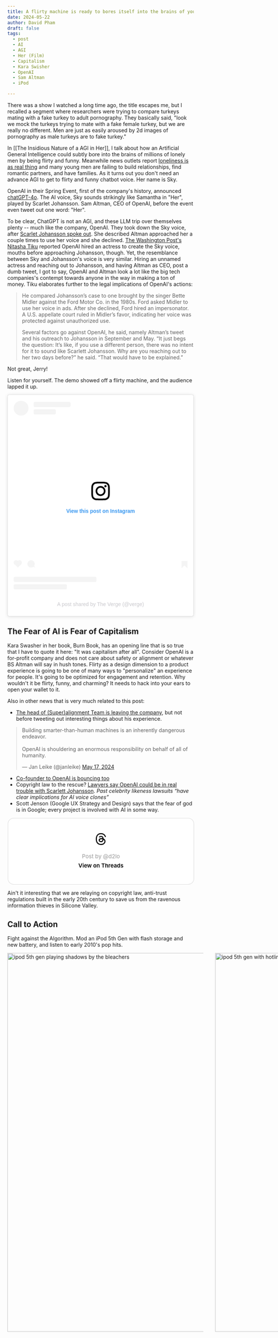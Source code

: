```yaml
---
title: A flirty machine is ready to bores itself into the brains of young lonely men if you just let it
date: 2024-05-22
author: David Pham
draft: false
tags:
  - post
  - AI
  - AGI
  - Her (Film)
  - Capitalism
  - Kara Swisher
  - OpenAI
  - Sam Altman
  - iPod

---
```


 There was a show I watched a long time ago, the title escapes me, but I recalled a segment where researchers were trying to compare turkeys mating with a fake turkey to adult pornography. They basically said, "look we mock the turkeys trying to mate with a fake female turkey, but we are really no different. Men are just as easily aroused by 2d images of pornography as male turkeys are to fake turkey."

 In [[The Insidious Nature of a AGI in Her]], I talk about how an Artificial General Intelligence could subtly bore into the brains of millions of lonely men by being flirty and funny. Meanwhile news outlets report [loneliness is as real thing](https://www.nytimes.com/2024/05/06/well/loneliness-mental-health-age.html) and many young men are failing to build relationships, find romantic partners, and have families. As it turns out you don't need an advance AGI to get to flirty and funny chatbot voice. Her name is Sky.

 OpenAI in their Spring Event, first of the company's history, announced [chatGPT-4o](https://www.theverge.com/2024/5/13/24155493/openai-gpt-4o-launching-free-for-all-chatgpt-users). The AI voice, Sky sounds strikingly like Samantha in "Her", played by Scarlet Johansson. Sam Altman, CEO of OpenAI, before the event even tweet out one word: "Her".

 To be clear, ChatGPT is not an AGI, and these LLM trip over themselves plenty -- much like the company, OpenAI. They took down the Sky voice, after [Scarlet Johansson spoke out](https://www.theverge.com/2024/5/20/24161253/scarlett-johansson-openai-altman-legal-action). She described Altman approached her a couple times to use her voice and she declined. [The Washington Post's Nitasha Tiku](https://www.washingtonpost.com/technology/2024/05/22/openai-scarlett-johansson-chatgpt-ai-voice/) reported OpenAI hired an actress to create the Sky voice, mouths before approaching Johansson, though. Yet, the resemblance between Sky and Johansson's voice is very similar. Hiring an unnamed actress and reaching out to Johansson, and having Altman as CEO, post a dumb tweet, I got to say, OpenAI and Altman look a lot like the big tech companies's contempt towards anyone in the way in making a ton of money. Tiku elaborates further to the legal implications of OpenAI's actions:

 > He compared Johansson’s case to one brought by the singer Bette Midler against the Ford Motor Co. in the 1980s. Ford asked Midler to use her voice in ads. After she declined, Ford hired an impersonator. A U.S. appellate court ruled in Midler’s favor, indicating her voice was protected against unauthorized use.
>
 > Several factors go against OpenAI, he said, namely Altman’s tweet and his outreach to Johansson in September and May. “It just begs the question: It’s like, if you use a different person, there was no intent for it to sound like Scarlett Johansson. Why are you reaching out to her two days before?” he said. “That would have to be explained.”

Not great, Jerry!

Listen for yourself. The demo showed off a flirty machine, and the audience lapped it up.

<blockquote class="instagram-media" data-instgrm-captioned data-instgrm-permalink="https://www.instagram.com/reel/C7NeKN6PJdM/?utm_source=ig_embed&amp;utm_campaign=loading" data-instgrm-version="14" style=" background:#FFF; border:0; border-radius:3px; box-shadow:0 0 1px 0 rgba(0,0,0,0.5),0 1px 10px 0 rgba(0,0,0,0.15); margin: 1px; max-width:540px; min-width:326px; padding:0; width:99.375%; width:-webkit-calc(100% - 2px); width:calc(100% - 2px);"><div style="padding:16px;"> <a href="https://www.instagram.com/reel/C7NeKN6PJdM/?utm_source=ig_embed&amp;utm_campaign=loading" style=" background:#FFFFFF; line-height:0; padding:0 0; text-align:center; text-decoration:none; width:100%;" target="_blank"> <div style=" display: flex; flex-direction: row; align-items: center;"> <div style="background-color: #F4F4F4; border-radius: 50%; flex-grow: 0; height: 40px; margin-right: 14px; width: 40px;"></div> <div style="display: flex; flex-direction: column; flex-grow: 1; justify-content: center;"> <div style=" background-color: #F4F4F4; border-radius: 4px; flex-grow: 0; height: 14px; margin-bottom: 6px; width: 100px;"></div> <div style=" background-color: #F4F4F4; border-radius: 4px; flex-grow: 0; height: 14px; width: 60px;"></div></div></div><div style="padding: 19% 0;"></div> <div style="display:block; height:50px; margin:0 auto 12px; width:50px;"><svg width="50px" height="50px" viewBox="0 0 60 60" version="1.1" xmlns="https://www.w3.org/2000/svg" xmlns:xlink="https://www.w3.org/1999/xlink"><g stroke="none" stroke-width="1" fill="none" fill-rule="evenodd"><g transform="translate(-511.000000, -20.000000)" fill="#000000"><g><path d="M556.869,30.41 C554.814,30.41 553.148,32.076 553.148,34.131 C553.148,36.186 554.814,37.852 556.869,37.852 C558.924,37.852 560.59,36.186 560.59,34.131 C560.59,32.076 558.924,30.41 556.869,30.41 M541,60.657 C535.114,60.657 530.342,55.887 530.342,50 C530.342,44.114 535.114,39.342 541,39.342 C546.887,39.342 551.658,44.114 551.658,50 C551.658,55.887 546.887,60.657 541,60.657 M541,33.886 C532.1,33.886 524.886,41.1 524.886,50 C524.886,58.899 532.1,66.113 541,66.113 C549.9,66.113 557.115,58.899 557.115,50 C557.115,41.1 549.9,33.886 541,33.886 M565.378,62.101 C565.244,65.022 564.756,66.606 564.346,67.663 C563.803,69.06 563.154,70.057 562.106,71.106 C561.058,72.155 560.06,72.803 558.662,73.347 C557.607,73.757 556.021,74.244 553.102,74.378 C549.944,74.521 548.997,74.552 541,74.552 C533.003,74.552 532.056,74.521 528.898,74.378 C525.979,74.244 524.393,73.757 523.338,73.347 C521.94,72.803 520.942,72.155 519.894,71.106 C518.846,70.057 518.197,69.06 517.654,67.663 C517.244,66.606 516.755,65.022 516.623,62.101 C516.479,58.943 516.448,57.996 516.448,50 C516.448,42.003 516.479,41.056 516.623,37.899 C516.755,34.978 517.244,33.391 517.654,32.338 C518.197,30.938 518.846,29.942 519.894,28.894 C520.942,27.846 521.94,27.196 523.338,26.654 C524.393,26.244 525.979,25.756 528.898,25.623 C532.057,25.479 533.004,25.448 541,25.448 C548.997,25.448 549.943,25.479 553.102,25.623 C556.021,25.756 557.607,26.244 558.662,26.654 C560.06,27.196 561.058,27.846 562.106,28.894 C563.154,29.942 563.803,30.938 564.346,32.338 C564.756,33.391 565.244,34.978 565.378,37.899 C565.522,41.056 565.552,42.003 565.552,50 C565.552,57.996 565.522,58.943 565.378,62.101 M570.82,37.631 C570.674,34.438 570.167,32.258 569.425,30.349 C568.659,28.377 567.633,26.702 565.965,25.035 C564.297,23.368 562.623,22.342 560.652,21.575 C558.743,20.834 556.562,20.326 553.369,20.18 C550.169,20.033 549.148,20 541,20 C532.853,20 531.831,20.033 528.631,20.18 C525.438,20.326 523.257,20.834 521.349,21.575 C519.376,22.342 517.703,23.368 516.035,25.035 C514.368,26.702 513.342,28.377 512.574,30.349 C511.834,32.258 511.326,34.438 511.181,37.631 C511.035,40.831 511,41.851 511,50 C511,58.147 511.035,59.17 511.181,62.369 C511.326,65.562 511.834,67.743 512.574,69.651 C513.342,71.625 514.368,73.296 516.035,74.965 C517.703,76.634 519.376,77.658 521.349,78.425 C523.257,79.167 525.438,79.673 528.631,79.82 C531.831,79.965 532.853,80.001 541,80.001 C549.148,80.001 550.169,79.965 553.369,79.82 C556.562,79.673 558.743,79.167 560.652,78.425 C562.623,77.658 564.297,76.634 565.965,74.965 C567.633,73.296 568.659,71.625 569.425,69.651 C570.167,67.743 570.674,65.562 570.82,62.369 C570.966,59.17 571,58.147 571,50 C571,41.851 570.966,40.831 570.82,37.631"></path></g></g></g></svg></div><div style="padding-top: 8px;"> <div style=" color:#3897f0; font-family:Arial,sans-serif; font-size:14px; font-style:normal; font-weight:550; line-height:18px;">View this post on Instagram</div></div><div style="padding: 12.5% 0;"></div> <div style="display: flex; flex-direction: row; margin-bottom: 14px; align-items: center;"><div> <div style="background-color: #F4F4F4; border-radius: 50%; height: 12.5px; width: 12.5px; transform: translateX(0px) translateY(7px);"></div> <div style="background-color: #F4F4F4; height: 12.5px; transform: rotate(-45deg) translateX(3px) translateY(1px); width: 12.5px; flex-grow: 0; margin-right: 14px; margin-left: 2px;"></div> <div style="background-color: #F4F4F4; border-radius: 50%; height: 12.5px; width: 12.5px; transform: translateX(9px) translateY(-18px);"></div></div><div style="margin-left: 8px;"> <div style=" background-color: #F4F4F4; border-radius: 50%; flex-grow: 0; height: 20px; width: 20px;"></div> <div style=" width: 0; height: 0; border-top: 2px solid transparent; border-left: 6px solid #f4f4f4; border-bottom: 2px solid transparent; transform: translateX(16px) translateY(-4px) rotate(30deg)"></div></div><div style="margin-left: auto;"> <div style=" width: 0px; border-top: 8px solid #F4F4F4; border-right: 8px solid transparent; transform: translateY(16px);"></div> <div style=" background-color: #F4F4F4; flex-grow: 0; height: 12px; width: 16px; transform: translateY(-4px);"></div> <div style=" width: 0; height: 0; border-top: 8px solid #F4F4F4; border-left: 8px solid transparent; transform: translateY(-4px) translateX(8px);"></div></div></div> <div style="display: flex; flex-direction: column; flex-grow: 1; justify-content: center; margin-bottom: 24px;"> <div style=" background-color: #F4F4F4; border-radius: 4px; flex-grow: 0; height: 14px; margin-bottom: 6px; width: 224px;"></div> <div style=" background-color: #F4F4F4; border-radius: 4px; flex-grow: 0; height: 14px; width: 144px;"></div></div></a><p style=" color:#c9c8cd; font-family:Arial,sans-serif; font-size:14px; line-height:17px; margin-bottom:0; margin-top:8px; overflow:hidden; padding:8px 0 7px; text-align:center; text-overflow:ellipsis; white-space:nowrap;"><a href="https://www.instagram.com/reel/C7NeKN6PJdM/?utm_source=ig_embed&amp;utm_campaign=loading" style=" color:#c9c8cd; font-family:Arial,sans-serif; font-size:14px; font-style:normal; font-weight:normal; line-height:17px; text-decoration:none;" target="_blank">A post shared by The Verge (@verge)</a></p></div></blockquote> <script async src="//www.instagram.com/embed.js"></script>


## The Fear of AI is Fear of Capitalism
Kara Swasher in her book, Burn Book, has an opening line that is so true that I have to quote it here: "It was capitalism after all". Consider OpenAI is a for-profit company and does not care about safety or alignment or whatever BS Altman will say in hush tones. Flirty as a design dimension to a product experience is going to be one of many ways to "personalize" an experience for people. It's going to be optimized for engagement and retention. Why wouldn't it be flirty, funny, and charming? It needs to hack into your ears to open your wallet to it.

Also in other news that is very much related to this post:
- [The head of (Super)alignment Team is leaving the company](https://www.theverge.com/2024/5/17/24159095/openai-jan-leike-superalignment-sam-altman-ai-safety), but not before tweeting out interesting things about his experience.
<blockquote class="twitter-tweet"><p lang="en" dir="ltr">Building smarter-than-human machines is an inherently dangerous endeavor.<br><br>OpenAI is shouldering an enormous responsibility on behalf of all of humanity.</p>&mdash; Jan Leike (@janleike) <a href="https://twitter.com/janleike/status/1791498183543251017?ref_src=twsrc%5Etfw">May 17, 2024</a></blockquote> <script async src="https://platform.twitter.com/widgets.js" charset="utf-8"></script>

- [Co-founder to OpenAI is bouncing too](https://www.nytimes.com/2024/05/14/technology/ilya-sutskever-leaving-openai.html)
- Copyright law to the rescue? [Lawyers say OpenAI could be in real trouble with Scarlett Johansson](https://www.theverge.com/2024/5/22/24162429/scarlett-johansson-openai-legal-right-to-publicity-likeness-midler-lawyers). *Past celebrity likeness lawsuits “have clear implications for AI voice clones”*
- Scott Jenson (Google UX Strategy and Design) says that the fear of god is in Google; every project is involved with AI in some way.
<blockquote class="text-post-media" data-text-post-permalink="https://www.threads.net/@d2lo/post/C7MuMsUR-Je" data-text-post-version="0" id="ig-tp-C7MuMsUR-Je" style=" background:#FFF; border-width: 1px; border-style: solid; border-color: #00000026; border-radius: 16px; max-width:540px; margin: 1px; min-width:270px; padding:0; width:99.375%; width:-webkit-calc(100% - 2px); width:calc(100% - 2px);"> <a href="https://www.threads.net/@d2lo/post/C7MuMsUR-Je" style=" background:#FFFFFF; line-height:0; padding:0 0; text-align:center; text-decoration:none; width:100%; font-family: -apple-system, BlinkMacSystemFont, sans-serif;" target="_blank"> <div style=" padding: 40px; display: flex; flex-direction: column; align-items: center;"><div style=" display:block; height:32px; width:32px; padding-bottom:20px;"> <svg aria-label="Threads" height="32px" role="img" viewBox="0 0 192 192" width="32px" xmlns="http://www.w3.org/2000/svg"> <path d="M141.537 88.9883C140.71 88.5919 139.87 88.2104 139.019 87.8451C137.537 60.5382 122.616 44.905 97.5619 44.745C97.4484 44.7443 97.3355 44.7443 97.222 44.7443C82.2364 44.7443 69.7731 51.1409 62.102 62.7807L75.881 72.2328C81.6116 63.5383 90.6052 61.6848 97.2286 61.6848C97.3051 61.6848 97.3819 61.6848 97.4576 61.6855C105.707 61.7381 111.932 64.1366 115.961 68.814C118.893 72.2193 120.854 76.925 121.825 82.8638C114.511 81.6207 106.601 81.2385 98.145 81.7233C74.3247 83.0954 59.0111 96.9879 60.0396 116.292C60.5615 126.084 65.4397 134.508 73.775 140.011C80.8224 144.663 89.899 146.938 99.3323 146.423C111.79 145.74 121.563 140.987 128.381 132.296C133.559 125.696 136.834 117.143 138.28 106.366C144.217 109.949 148.617 114.664 151.047 120.332C155.179 129.967 155.42 145.8 142.501 158.708C131.182 170.016 117.576 174.908 97.0135 175.059C74.2042 174.89 56.9538 167.575 45.7381 153.317C35.2355 139.966 29.8077 120.682 29.6052 96C29.8077 71.3178 35.2355 52.0336 45.7381 38.6827C56.9538 24.4249 74.2039 17.11 97.0132 16.9405C119.988 17.1113 137.539 24.4614 149.184 38.788C154.894 45.8136 159.199 54.6488 162.037 64.9503L178.184 60.6422C174.744 47.9622 169.331 37.0357 161.965 27.974C147.036 9.60668 125.202 0.195148 97.0695 0H96.9569C68.8816 0.19447 47.2921 9.6418 32.7883 28.0793C19.8819 44.4864 13.2244 67.3157 13.0007 95.9325L13 96L13.0007 96.0675C13.2244 124.684 19.8819 147.514 32.7883 163.921C47.2921 182.358 68.8816 191.806 96.9569 192H97.0695C122.03 191.827 139.624 185.292 154.118 170.811C173.081 151.866 172.51 128.119 166.26 113.541C161.776 103.087 153.227 94.5962 141.537 88.9883ZM98.4405 129.507C88.0005 130.095 77.1544 125.409 76.6196 115.372C76.2232 107.93 81.9158 99.626 99.0812 98.6368C101.047 98.5234 102.976 98.468 104.871 98.468C111.106 98.468 116.939 99.0737 122.242 100.233C120.264 124.935 108.662 128.946 98.4405 129.507Z" /></svg></div> <div style=" font-size: 15px; line-height: 21px; color: #999999; font-weight: 400; padding-bottom: 4px; "> Post by @d2lo</div> <div style=" font-size: 15px; line-height: 21px; color: #000000; font-weight: 600; "> View on Threads</div></div></a></blockquote>
<script async src="https://www.threads.net/embed.js"></script>

Ain't it interesting that we are relaying on copyright law, anti-trust regulations built in the early 20th century to save us from the ravenous information thieves in Silicone Valley.

## Call to Action
Fight against the Algorithm. Mod an iPod 5th Gen with flash storage and new battery, and listen to early 2010's pop hits.
<div style="display:flex;">
  <div style="display:block; height:100%; width:530px; margin-right: 2rem;">
    <a data-flickr-embed="true" data-footer="false" href="https://www.flickr.com/photos/davidchicopham/53739468807/in/dateposted-public/" title="ipod 5th gen"><img src="https://live.staticflickr.com/65535/53739468807_2659d89b67_b.jpg" width="768" height="1024" alt="ipod 5th gen playing shadows by the bleachers"/></a><script async src="//embedr.flickr.com/assets/client-code.js" charset="utf-8"></script>
  </div>

  <div style="display:block; height: 100%; width: 530px;">
    <a data-flickr-embed="true" data-footer="false" href="https://www.flickr.com/photos/davidchicopham/53479214822/in/dateposted/" title="Untitled"><img src="https://live.staticflickr.com/65535/53479214822_7d7bdaf6fd_b.jpg" width="768" height="1024" alt="ipod 5th gen with hotline bling"/></a><script async src="//embedr.flickr.com/assets/client-code.js" charset="utf-8"></script>
  </div>
</div>